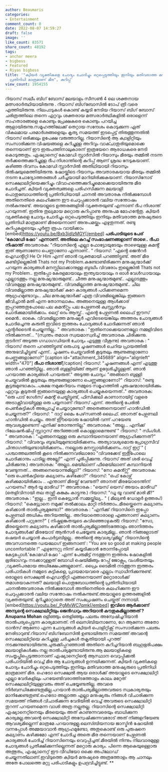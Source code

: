 ```yaml
---
author: Beaumaris
categories:
- Entertainment
comment_count: 0
date: 2022-08-07 14:59:27
draft: false
image: ''
like_count: 83571
share_count: 48192
tags:
- anchor meera
- bigboss
- Featured
- Riyas bigboss
title: '"ക്വിയർ വ്യക്തികളെ ചോദ്യം ചോദിച്ചും ഒറ്റപ്പെടുത്തിയും ഇനിയും മതിവരാത്ത മനുഷ്യരുടെ
  പ്രതിനിധി മാത്രമാണ് മീര", കുറിപ്പ്'
view_count: 1954155
---
```


റിയാസ് സലീം ബിഗ് ബോസ് മലയാളം സീസണ്‍ 4 ലെ ശക്തനായ മത്സരാര്‍ത്ഥിയായിരുന്നു . റിയാസ് ബിഗ്‌ബോസിൽ ടോപ് ത്രീ വരെ എത്തിയിരുന്നു. നിലപാടുകള്‍ കൊണ്ട് കയ്യടി നേടിയ റിയാസ് ബിഗ് ബോസ് ചരിത്രത്തിലെ തന്നെ ഏറ്റവും ശക്തരായ മത്സരാര്‍ത്ഥികളില്‍ ഒരാളെന്ന് സഹതാരങ്ങളെ കൊണ്ടും പ്രേക്ഷകരെ കൊണ്ടും പറയിച്ച ആളായിരുന്നു.സമൂഹത്തിലേക്ക് തെറ്റായ സന്ദേശം കൊടുക്കുന്ന ഏത് വികലമായ പരമാർശങ്ങളെയും കൃത്യ സമയത്ത് ഇടപ്പെട്ട് തിരുത്തുന്നതിൽ റിയാസ് ഒരിക്കലും ഉപേക്ഷ വരുത്താറില്ല. റിയാസിന്റെ ആ ക്വാളിറ്റിയും സംസാരിക്കുന്ന വിഷയങ്ങളെ കുറിച്ചുള്ള അറിവും വാക്ചാതുരിയുമൊക്കെ തന്നെയാണ് ഈ ഇരുപത്തിനാലുകാരന് ഇത്രയേറെ ആരാധകരെ നേടി കൊടുത്തതും. ഏഷ്യാനെറ്റ് കോമഡി സ്റ്റാർസില്‍ റിയാസും മീരയും തമ്മില്‍ നടന്ന തര്‍ക്കത്തെക്കുറിച്ചുള്ള ദീപ നിശാന്തിന്റെ കുറിപ്പ് ആണ് ശ്രദ്ധ നേടുകയാണ്. കഴിഞ്ഞ ദിവസം കോമഡി സ്റ്റാർസില്‍ അതിഥിയായി റിയാസും ദില്‍ഷയുമെത്തിയിരുന്നു. ഷോയ്ക്കിടെ റിയാസും അവതാരകയായ മീരയും തമ്മില്‍ നടന്ന ചോദ്യോത്തരങ്ങള്‍ ചര്‍ച്ചയായി മാറിയിരിക്കുകയാണ്. റിയാസിനോട് സെക്ഷ്വാലിറ്റിയെക്കുറിച്ചും വിവാഹത്തെക്കുറിച്ചുമൊക്കെയായിരുന്നു മീര ചോദിച്ചത്. ക്വിയർ വ്യക്തത്വങ്ങളെ പരിഹസിക്കുന്ന മലയാളി പൊതുബോധത്തിന്റെ പ്രതിനിധിയായി ചാനല്‍ അവതാരക നില്‍ക്കുമ്പോള്‍ അതിനെതിരെ കലഹിക്കുന്ന ഈ ചെറുപ്പക്കാരന്‍ വലിയ സന്തോഷം നല്‍കുന്നുണ്ട്. അയാളുടെ ഉത്തരങ്ങളില്‍ വ്യക്തതയുണ്ട് എന്നാണ് ദീപ നിശാന്ത് പറയുന്നത്. ഇതിനു തുല്യമായ മറ്റൊരു കുറിപ്പാണു അനുപമ മോഹന്റേതു. ക്വിയർ വ്യക്തികളെ ചോദ്യം ചോദിച്ചും ഒറ്റപെടുത്തിയും ഇനിയും മതിവരാത്ത മനുഷ്യരുടെ പ്രതിനിധി മാത്രമാണ് മീരയെന്നാണ് അനുപമയ്ക്കും എഴുതുന്നത്. രണ്ടു കുറിപ്പുകളുടെയും പൂർണ്ണ രൂപം വായിക്കാം [embed]https://youtu.be/Bxb3idlzMGY[/embed] **പരിപാടിയുടെ പേര് 'കോമഡി ഷോ ' എന്നാണ്. അതിലെ കുറച്ച് സംഭാഷണങ്ങളാണ് താഴെ..** **ദീപാ നിഷാന്ത്‌** അവതാരക: "റിയാസിൻ്റെ എല്ലാ ഫോട്ടോയുടേയും താഴെയുള്ള കമൻ്റ് ഇത് ആണാണോ പെണ്ണാണോ എന്നാണ്.. " റിയാസ്: "എൻ്റെ ജെൻറർ ഐഡൻ്റിറ്റി He Or Him എന്ന് ഞാൻ വ്യക്തമായി പറഞ്ഞിട്ടുണ്ട്. അത് മീര കണ്ടിട്ടില്ലെങ്കിൽ Thats not my Problem.കണ്ടോണ്ടിരിക്കുന്ന മനുഷ്യന്മാർക്ക് പറയുന്ന കാര്യങ്ങൾ മനസ്സിലാക്കാനുള്ള ബുദ്ധീം വിവരോം ഇല്ലെങ്കിൽ Thats not my Problem.. ഇതിപ്പോ കേരളമായാലും ഇന്ത്യയായാലും ദ ഓൾ വേൾഡായാലും എല്ലാടത്തും നല്ല മനുഷ്യന്മാരുമുണ്ട്.. ചീത്ത മനുഷ്യന്മാരുമുണ്ട്.. എല്ലാടത്തും വിവരമുള്ള മനുഷ്യന്മാരുമുണ്ട്.. വിവരമില്ലാത്ത മനുഷ്യന്മാരുമുണ്ട്.. ചില വിവരമില്ലാത്ത മനുഷ്യന്മാർക്ക് കുറേ കാര്യങ്ങൾ പഠിക്കണമെന്ന ആഗ്രഹമുണ്ടാവും.. ചില മനുഷ്യന്മാർക്ക് എത്ര വിവരമില്ലെങ്കിലും ഇങ്ങനെ ജീവിച്ചാൽ മതി എന്ന തോന്നലാകും. അങ്ങനെയുള്ള ആൾക്കാര് ഇപ്പറഞ്ഞതുപോലെ പല കമൻ്റ്സും പല പേഴ്സണൽ ക്വസ്റ്റ്യൻസും ചോദിക്കുമായിരിക്കാം. ലെറ്റ് ദെം ആസ്ക്ക്.. എൻ്റെ പേഴ്സണൽ ലൈഫ് ഈസ് മൈൻ.. ഓകെ. വിവരമില്ലാത്ത മനുഷ്യർ എവിടെയെങ്കിലും അത്തരം ചോദ്യങ്ങൾ ചോദിച്ചെന്നു കരുതി ഇവിടെ ഇത്തരം ചോദ്യങ്ങൾ ചോദിക്കുന്നത് ഞാൻ എൻ്റർടൈൻ ചെയ്യുന്നില്ല.. " അവതാരക : "ഇതിനൊക്കെയാണല്ലോ നമ്മളിവിടെ നിൽക്കുന്നത്... "(സ്വന്തം തമാശ സ്വയമാസ്വദിച്ച് അവതാരക ചിരിക്കുന്നു. തുടർന്ന് അടുത്ത ഗഡാഗഡിയൻ ചോദ്യം എടുത്തു വീശുന്നു) അവതാരക : " റിയാസ് തന്നെ പറഞ്ഞിട്ടുണ്ട് ഒരുപാടു ചൂഷണങ്ങൾ ചെറിയ പ്രായത്തിൽ അനുഭവിച്ചിട്ടുണ്ട് എന്ന്.. ചൂഷണം ചെയ്തവരിൽ കൂടുതലും ആണുങ്ങളാണോ പെണ്ണുങ്ങളാണോ?" [caption id="attachment_345689" align="alignleft" width="470"] **ദീപാ നിശാന്ത്**[/caption] റിയാസ്: "ചൂഷണങ്ങൾ എന്ന് എടുത്തു ഞാൻ പറഞ്ഞിട്ടില്ല.. ഞാൻ ബുള്ളിയിങ്ങ് ആണ് ഉദ്ദേശിച്ചിട്ടുള്ളത്. ഞാൻ പറയാത്ത കാര്യങ്ങൾ പറയരുത്." അടുത്ത ചോദ്യം: "അങ്ങനെ ബുള്ളി ചെയ്തവരിൽ കൂടുതലും ആണുങ്ങളാണോ പെണ്ണുങ്ങളാണോ?" റിയാസ്: "രണ്ടു കൂട്ടരുമുണ്ടാകാം..പക്ഷേ നമുക്കറിയാം നമ്മുടെ സമൂഹത്തിൽ പുരുഷന്മാരായിരിക്കും ഏറ്റവും കൂടുതൽ ഇങ്ങനെയുള്ള കാര്യങ്ങൾ ചെയ്യുകയെന്നത്.." അവതാരക: "ഒരു പാട് ഗേൾസ് കമൻ്റ് ചെയ്തിട്ടുണ്ട്, ഫിസിക്കലി കാണാനായിട്ട് വളരെ അട്രാക്റ്റീവായിട്ടുള്ള ഒരു പയ്യനാണ് റിയാസ് എന്ന്. അതിൻ്റെ പേരിൽ പെൺകുട്ടികൾ അപ്രോച്ച് ചെയ്യാറുണ്ടോ? അതെങ്ങനെയാണ് ഹാൻഡിൽ ചെയ്യുന്നത്?" റിയാസ്: " ദാറ്റ്സ് മൈം പേഴ്‌സണൽ ലൈഫ്. ഞാനത് പേഴ്സണലി ഹാൻഡിൽ ചെയ്യും. അത് ഈയൊരു ഷോയിൽ വന്ന് പറയേണ്ട ആവശ്യമുണ്ടെന്ന് എനിക്ക് തോന്നുന്നില്ല." അവതാരക: "അല്ല... എനിക്ക് റിലേഷൻഷിപ്പ് സ്റ്റാറ്റസ് അറിഞ്ഞാൽ കൊള്ളാമെന്നുണ്ട് " റിയാസ്: " സിംഗിൾ. " അവതാരക : "എങ്ങനെയുള്ള ഒരു കമ്പാനിയനെയാണ് ആഗ്രഹിക്കുന്നത്?" റിയാസ്: " വിവരവും ബുദ്ധിയുമുണ്ടായിരിക്കണം. അത്യാവശ്യമൊരു പ്രോഗ്രസീവ് ചിന്താഗതിയുണ്ടായിരിക്കണം.. നല്ലൊരു മനസ്സായിരിക്കണം..ദാറ്റ്സ് ഇറ്റ് " ( പശ്ചാത്തലത്തിൽ കൂടെ നിൽക്കുന്നവരിലാരോ "വിവരക്കേട് ഇതുപോലെ ചോദിക്കാനും പാടില്ല അല്ലേ?" എന്ന് പൂരിപ്പിക്കുന്നു. റിയാസ് അത് ശരി വെച്ച് ചിരിക്കുന്നു.) അവതാരക: "അല്ലാ..മെയിലാണ് ഫീമെയിലാണ് കമ്പാനിയൻ വേണ്ടുന്നത്... അങ്ങനെയൊന്നുമില്ലാ?" റിയാസ്: "നോ കമൻ്റ്സ്" അവതാരക: "ഒരു പെൺകുട്ടിയെ കല്യാണം കഴിക്കോ?" റിയാസ്: "ഒഫ് കോഴ്സ് കഴിക്കുമായിരിക്കാം .. എന്താണ് മീരയ്ക്ക് വേണ്ടത്? ഞാനത് മീരയോടെന്തിന് പറയണം? ആർ യൂ മാരീഡ് ?" അവതാരക : "യെസ് യെസ് അയാം മാരീഡ്" (തെളിവിനായി തല താഴ്ത്തി കുങ്കുമം കാട്ടുന്നു.) റിയാസ്: "ഡൂ യൂ വാണ്ട് മാരി മീ?" അവതാരക : "ഇല്ല... ഇനി കെട്ട്യോൻ സമ്മയ്ക്കില്യ.. " ( മില്യൺ ഡോളർ ഉത്തരം!) റിയാസ്: "കെട്ട്യോനെ നമുക്ക് തൽക്കാലം മാറ്റി നിർത്താം..മീരയ്ക്കെന്നെ കല്യാണം കഴിക്കാൻ താൽപ്പര്യമുണ്ടോ?" അവതാരക : "എനിക്ക് റിയാസിനെ ഇപ്പോ പേഴ്സണലി അധികം അറിയത്തില്ല.. അറിയാത്തൊരാളെ എങ്ങനാണ് കല്യാണം കഴിക്കാൻ പറ്റുന്നേ?" ( നിഷ്കളങ്കതയുടെ കവിഞ്ഞൊഴുകൽ) റിയാസ്: "സോ, മീരയ്ക്കെന്നെ കല്യാണം കഴിക്കാൻ താൽപ്പര്യമില്ലാത്തിടത്തോളം ഞാനിത്തരം ചോദ്യങ്ങൾക്ക് മീരയോട് ആൻസർ ചെയ്യേണ്ട കാര്യമില്ല.. ഞാൻ നിങ്ങളോടത് ഷെയർ ചെയ്യാൻ കംഫർട്ടബിളല്ല.. അതിൻ്റെ ആവശ്യവുമില്ല" റിയാസിൻ്റെ അവസാനത്തെ ഡയലോഗ് ഇങ്ങനാണ് : "You are so good at making people uncomfortable !" എഴുന്നേറ്റു നിന്ന് കയ്യടിക്കാൻ തോന്നിപ്പോയി കേട്ടപ്പോൾ.'കോമഡി ഷോ ' എന്ന് പേരുമിട്ട് നടത്തുന്ന ഇത്തരം ഷോകളിൽ ഭൂരിഭാഗവും നടക്കാറുള്ളത് ബോഡി ഷെയിമിങ്ങും റേപ്പ് ജോക്സും, വംശീയതയും ,വ്യക്തിപരമായ അധിക്ഷേപങ്ങളുമാണ്.. പ്രൈം ടൈമിൽ നടത്തുന്ന ഇത്തരം പരിപാടികൾ നമ്മുടെ കുട്ടികളെ, പ്രായമായവരെ എല്ലാം സ്വാധീനിക്കുന്നുണ്ട്. ഒരാളുടെ സെക്ഷ്വൽ ഐഡൻ്റിറ്റി എങ്ങനെയാണ് മറ്റൊരാൾക്ക് തമാശയാകുന്നത്? മലയാളി പൊതുബോധത്തിൻ്റെ പ്രതിനിധിയായി ചാനൽഅവതാരക നിൽക്കുമ്പോൾ അതിനെതിരെ കലഹിക്കുന്ന ഈ ചെറുപ്പക്കാരൻ വലിയ സന്തോഷം നൽകുന്നുണ്ട്.അയാളുടെ ഉത്തരങ്ങളിൽ വ്യക്തതയുണ്ട്. മുറിച്ചുമാറ്റാതെ അത് സംപ്രേഷണം ചെയ്തത് നന്നായി. [embed]https://youtu.be/_PgMxWC7qmk[/embed] **ഇവിടെ ആർക്കാണ് അന്യന്റെ സെക്ഷ്വാലിറ്റിയും ജെൻഡറും അറിയാൻ കൗതുകമില്ലാത്തത് ?** **Anupama Mohan** ഒളിഞ്ഞും തെളിഞ്ഞും പലരും അന്വേഷിച്ചറിയാൻ താൽപര്യപ്പെടുന്ന കാര്യമാണത്. നീ ലെസ്ബിയനാണോ, ഗേ ആണോ അതോ ട്രാൻസ് ആണോ എന്ന ചോദ്യങ്ങൾ ക്വിയർ പൊളിറ്റിക്സ് സംസാരിക്കുന്ന പലരും നേരിടാറുണ്ട്.റിയാസ് ബിഗ്‌ബോസിൽ ഉണ്ടായിരുന്ന സമയത്ത് അവന്റെ സെക്ഷ്വാലിറ്റിയെ കുറിച്ചുള്ള ചർച്ചകൾ തകൃതിയായി പുറത്ത് നടക്കുന്നുണ്ടായിരുന്നു.ചുരുക്കിപ്പറഞ്ഞാൽ അതിനെ കുറിച്ചറിയാൻ ബഹുഭൂരിപക്ഷം മലയാളികൾക്കും നല്ല താൽപര്യമുണ്ടായിരുന്നു.ആ മലയാളികളെ സംതൃപ്തിപ്പെടുത്താനാണ് ഏഷ്യാനെറ്റിന്റെ ആസ്ഥാന വെറുപ്പിക്കൽ പരിപാടിയിൽ വെച്ച്‌ മീര ആ ചോദ്യങ്ങൾ ഉന്നയിക്കുന്നത്‌. ക്വിയർ വ്യക്തികളെ ചോദ്യം ചോദിച്ചും ഒറ്റപെടുത്തിയും ഇനിയും മതിവരാത്ത മനുഷ്യരുടെ പ്രതിനിധി മാത്രമാണ് മീര. ഹെട്രോ സെക്ഷ്വൽ ആയ ഒരാൾക്ക് അയാളുടെ സെക്ഷ്വാലിറ്റി എല്ലാ വേദികളിലും പറയേണ്ടിവരാത്തിടത്തോളം കാലം മറ്റേത് സെക്ഷ്വാലിറ്റിയുള്ളവരും അത് ചെയ്യേണ്ടതില്ല. അവരെ നിർബന്ധിക്കേണ്ടതുമില്ല.പറയാൻ താൽപര്യമില്ലാത്തവരുടെ സ്വകാര്യതയും മാനിക്കേണ്ടതുണ്ട്.ഹെട്രോ അല്ലാത്ത എല്ലാ മനുഷ്യരും നിങ്ങൾ വിചാരിക്കുന്ന സമയത്ത്‌ നിങ്ങൾ വിചാരിക്കുന്ന വേദിയിൽ വെച്ച് അവരുടെ സെക്ഷ്വാലിറ്റി തുറന്ന് പറയണമെന്ന വാശി അത്ര നല്ലതല്ല. റിയാസിന്റെ സെക്ഷ്വാലിറ്റി ഏഷ്യാനെറ്റിനെയും മീരയെയും അത് കാണുന്നവരെയും ബാധിക്കുന്ന കാര്യമല്ല.അവന്റെ സെക്ഷ്വാലിറ്റി അന്വേഷിക്കുന്നവരോട് അത് നിങ്ങളറിയേണ്ട ആവശ്യമില്ലെന്ന് മാത്രമേ പറയാനുള്ളൂ.ലെസ്ബിയനായ ജാസ്മിൻ ഷോയിൽ വന്നപ്പോൾ അമ്മയാവാൻ ആഗ്രഹമുണ്ടോ, അതുകൊണ്ട് ഒരു പുരുഷനെ കല്യാണം കഴിക്കുമോ എന്ന് ചോദിച്ച അതെ മീര തന്നെയാണ് പേഴ്സണൽ കാര്യങ്ങൾ ചോദിച്ച് റിയാസിനെയും വെറുപ്പിച്ചത്.മീരയിൽ നിന്നും നിലവാരമുള്ള ചോദ്യങ്ങൾ പ്രതീക്ഷിക്കുന്നില്ലെന്നത് മറ്റൊരു കാര്യം. പിന്നെ ആകെയുള്ളൊരു അത്ഭുതം, എഷ്യാനെറ്റ്‌ ഈ വീഡിയോ ഒക്കെ അപ്‌ലോഡ് ചെയ്യുന്നതിലാണ്.ഇവിടുത്തെ ക്വിയർ മനുഷ്യരെ അത്രത്തോളം ആ ചാനലും അതേ പോലത്തെ മറ്റു പരിപാടികളും ഉപദ്രവിച്ചിട്ടുണ്ട്. **